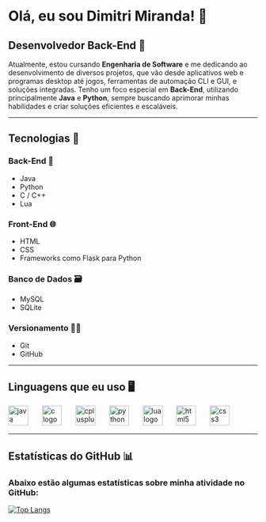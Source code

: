 # Olá, eu sou Dimitri Miranda! 👋


## Desenvolvedor Back-End 👾
Atualmente, estou cursando **Engenharia de Software** e me dedicando ao desenvolvimento de diversos projetos, que vão desde aplicativos web e programas desktop até jogos, ferramentas de automação CLI e GUI, e soluções integradas. Tenho um foco especial em **Back-End**, utilizando principalmente **Java** e **Python**, sempre buscando aprimorar minhas habilidades e criar soluções eficientes e escaláveis.

---

## Tecnologias 🔧
### Back-End 🚀
- Java
- Python
- C / C++
- Lua

### Front-End 🌐
- HTML
- CSS
- Frameworks como Flask para Python

### Banco de Dados 🗃
- MySQL
- SQLite

### Versionamento 🧑‍💻
- Git
- GitHub

---

## Linguagens que eu uso 🖥
<div align="left">
  <img src="https://cdn.jsdelivr.net/gh/devicons/devicon/icons/java/java-original.svg" height="40" alt="java logo" />
  <img width="20" />
  <img src="https://cdn.jsdelivr.net/gh/devicons/devicon/icons/c/c-original.svg" height="40" alt="c logo" />
  <img width="20" />
  <img src="https://cdn.jsdelivr.net/gh/devicons/devicon/icons/cplusplus/cplusplus-original.svg" height="40" alt="cplusplus logo" />
  <img width="20" />
  <img src="https://cdn.jsdelivr.net/gh/devicons/devicon/icons/python/python-original.svg" height="40" alt="python logo" />
  <img width="20" />
  <img src="https://cdn.jsdelivr.net/gh/devicons/devicon/icons/lua/lua-original.svg" height="40" alt="lua logo" />
  <img width="20" />
  <img src="https://cdn.jsdelivr.net/gh/devicons/devicon/icons/html5/html5-original.svg" height="40" alt="html5 logo" />
  <img width="20" />
  <img src="https://cdn.jsdelivr.net/gh/devicons/devicon/icons/css3/css3-original.svg" height="40" alt="css3 logo" />
</div>

---

## Estatísticas do GitHub 📊
### Abaixo estão algumas estatísticas sobre minha atividade no GitHub:
[![Top Langs](https://github-readme-stats.vercel.app/api/top-langs/?username=Dimitri-Miranda&langs_count=5&theme=tokyonight&hide_border=false&order=2)](https://github.com/anuraghazra/github-readme-stats)
